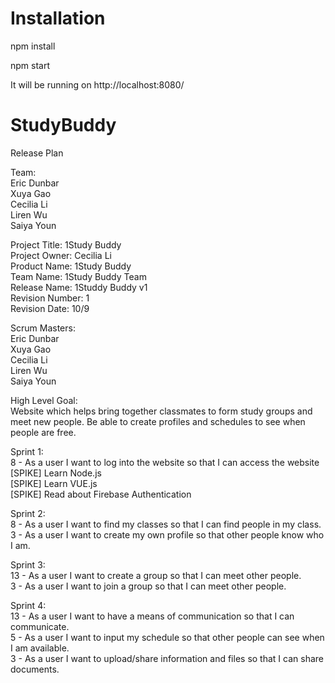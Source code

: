 # Installation 

npm install

npm start

It will be running on http://localhost:8080/


# StudyBuddy

Release Plan
  
Team:  
Eric Dunbar  
Xuya Gao  
Cecilia Li  
Liren Wu  
Saiya Youn  
  
Project Title: 1Study Buddy  
Project Owner: Cecilia Li  
Product Name: 1Study Buddy  
Team Name: 1Study Buddy Team  
Release Name: 1Studdy Buddy v1  
Revision Number: 1  
Revision Date: 10/9  
  
Scrum Masters:  
Eric Dunbar  
Xuya Gao  
Cecilia Li  
Liren Wu  
Saiya Youn  
  
High Level Goal:  
Website which helps bring together classmates to form study groups and meet new people. Be able to create profiles and schedules to see when people are free.  
  
Sprint 1:  
8 - As a user I want to log into the website so that I can access the website  
[SPIKE] Learn Node.js  
[SPIKE] Learn VUE.js  
[SPIKE] Read about Firebase Authentication  
  
Sprint 2:  
8 - As a user I want to find my classes so that I can find people in my class.  
3 - As a user I want to create my own profile so that other people know who I am.  
  
Sprint 3:  
13 - As a user I want to create a group so that I can meet other people.  
3 - As a user I want to join a group so that I can meet other people.  
  
Sprint 4:  
13 - As a user I want to have a means of communication so that I can communicate.  
5 - As a user I want to input my schedule so that other people can see when I am available.  
3 - As a user I want to upload/share information and files so that I can share documents.     
